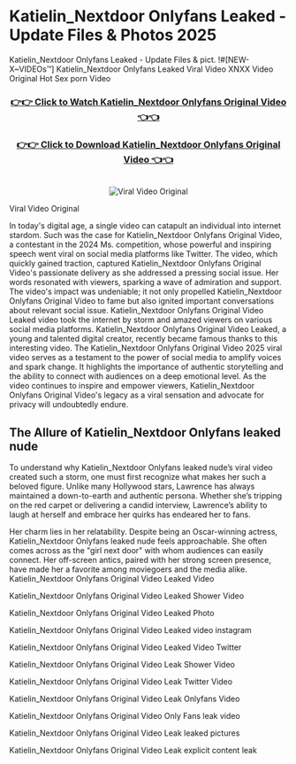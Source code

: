 # Katielin_Nextdoor Onlyfans Leaked - Update Files & Photos 2025

Katielin_Nextdoor Onlyfans Leaked - Update Files & pict. !#[NEW-X~VIDEOs™] Katielin_Nextdoor Onlyfans Leaked Viral Video XNXX Video Original Hot Sex porn Video
<br>
<div align="center">
<h3><a href="https://links2leaks.com/katielin_nextdoor" rel="nofollow">👉👉 Click to Watch Katielin_Nextdoor Onlyfans Original Video 👈👈</a></h3>
<h3><a href="https://links2leaks.com/katielin_nextdoor" rel="nofollow">👉👉 Click to Download Katielin_Nextdoor Onlyfans Original Video 👈👈</a></h3>
<br>
<a href="https://links2leaks.com/katielin_nextdoor" rel="nofollow"><img src="https://i.ibb.co/Gkj2r4b/banner.png" alt="Viral Video Original" style="max-width: 100%; display: inline-block;" data-target="animated-image.originalImage"></a>
</div>

Viral Video Original

In today's digital age, a single video can catapult an individual into internet stardom. Such was the case for Katielin_Nextdoor Onlyfans Original Video, a contestant in the 2024 Ms. competition, whose powerful and inspiring speech went viral on social media platforms like Twitter.
The video, which quickly gained traction, captured Katielin_Nextdoor Onlyfans Original Video's passionate delivery as she addressed a pressing social issue. Her words resonated with viewers, sparking a wave of admiration and support. The video's impact was undeniable; it not only propelled Katielin_Nextdoor Onlyfans Original Video to fame but also ignited important conversations about relevant social issue.
Katielin_Nextdoor Onlyfans Original Video Leaked video took the internet by storm and amazed viewers on various social media platforms. Katielin_Nextdoor Onlyfans Original Video Leaked, a young and talented digital creator, recently became famous thanks to this interesting video.
The Katielin_Nextdoor Onlyfans Original Video 2025 viral video serves as a testament to the power of social media to amplify voices and spark change. It highlights the importance of authentic storytelling and the ability to connect with audiences on a deep emotional level. As the video continues to inspire and empower viewers, Katielin_Nextdoor Onlyfans Original Video's legacy as a viral sensation and advocate for privacy will undoubtedly endure.

<h2>The Allure of Katielin_Nextdoor Onlyfans leaked nude</h2>


To understand why Katielin_Nextdoor Onlyfans leaked nude’s viral video created such a storm, one must first recognize what makes her such a beloved figure. Unlike many Hollywood stars, Lawrence has always maintained a down-to-earth and authentic persona. Whether she’s tripping on the red carpet or delivering a candid interview, Lawrence’s ability to laugh at herself and embrace her quirks has endeared her to fans.

Her charm lies in her relatability. Despite being an Oscar-winning actress, Katielin_Nextdoor Onlyfans leaked nude feels approachable. She often comes across as the "girl next door" with whom audiences can easily connect. Her off-screen antics, paired with her strong screen presence, have made her a favorite among moviegoers and the media alike.
Katielin_Nextdoor Onlyfans Original Video Leaked Video

Katielin_Nextdoor Onlyfans Original Video Leaked Shower Video

Katielin_Nextdoor Onlyfans Original Video Leaked Photo

Katielin_Nextdoor Onlyfans Original Video Leaked video instagram

Katielin_Nextdoor Onlyfans Original Video Leaked Video Twitter

Katielin_Nextdoor Onlyfans Original Video Leak Shower Video

Katielin_Nextdoor Onlyfans Original Video Leak Twitter Video

Katielin_Nextdoor Onlyfans Original Video Leak Onlyfans Video

Katielin_Nextdoor Onlyfans Original Video Only Fans leak video

Katielin_Nextdoor Onlyfans Original Video Leak leaked pictures

Katielin_Nextdoor Onlyfans Original Video Leak explicit content leak